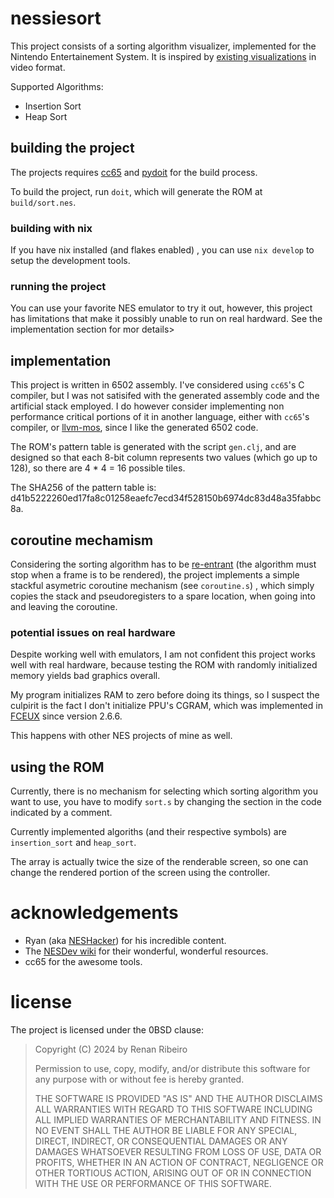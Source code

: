 
# nessiesort

This project consists of a sorting algorithm visualizer, implemented for the
Nintendo Entertainement System.
It is inspired by [existing visualizations](https://www.youtube.com/watch?v=vr5dCRHAgb)
in video format.

Supported Algorithms:
- Insertion Sort
- Heap Sort

## building the project

The projects requires [cc65](https://cc65.github.io/) and [pydoit](https://pydoit.org/)
for the build process.

To build the project, run `doit`, which will generate the ROM at `build/sort.nes`.

### building with nix

If you have nix installed (and flakes enabled) , you can use `nix develop` to
setup the development tools.

### running the project

You can use your favorite NES emulator to try it out,
however, this project has limitations that make it possibly
unable to run on real hardward. See the implementation section for mor details>

## implementation

This project is written in 6502 assembly.
I've considered using `cc65`'s C compiler, but I was not
satisifed with the generated assembly code and the artificial stack employed.
I do however consider implementing non performance critical portions of it in another language,
either with `cc65`'s compiler, or [llvm-mos](`https://llvm-mos.org/wiki/Welcome`), since
I like the generated 6502 code.

The ROM's pattern table is generated with the script `gen.clj`, and are designed so
that each 8-bit column represents two values (which go up to 128), so there are
4 * 4 = 16 possible tiles.

The SHA256 of the pattern table is: d41b5222260ed17fa8c01258eaefc7ecd34f528150b6974dc83d48a35fabbc8a.

## coroutine mechamism

Considering the sorting algorithm has to be [re-entrant](https://en.wikipedia.org/wiki/Reentrancy_(computing))
(the algorithm must stop when a frame is to be rendered), the project implements a simple stackful asymetric
coroutine mechanism (see `coroutine.s`) , which simply copies the stack and
pseudoregisters to a spare location, when going into and leaving the coroutine.

### potential issues on real hardware

Despite working well with emulators, I am not confident this project works well with
real hardware, because testing the ROM with randomly initialized memory yields
bad graphics overall.

My program initializes RAM to zero before doing its things, so I suspect the culpirit
is the fact I don't initialize PPU's CGRAM, which
was implemented in [FCEUX](https://www.emunations.com/updates/fceux) since version
2.6.6.

This happens with other NES projects of mine as well.

## using the ROM

Currently, there is no mechanism for selecting which sorting algorithm you want to use,
you have to modify `sort.s` by changing the section in the code indicated by a comment.

Currently implemented algoriths (and their respective symbols) are `insertion_sort` and `heap_sort`.

The array is actually twice the size of the renderable screen,
so one can change the rendered portion of the screen using the controller.

# acknowledgements

- Ryan (aka [NESHacker](https://www.youtube.com/@NesHacker)) for his incredible content.
- The [NESDev wiki](https://www.nesdev.org/wiki/Nesdev_Wiki) for their wonderful, wonderful resources.
- cc65 for the awesome tools.

# license

The project is licensed under the 0BSD clause:


> Copyright (C) 2024 by Renan Ribeiro
>
> Permission to use, copy, modify, and/or distribute this software for any purpose with or without fee is hereby granted.
>
> THE SOFTWARE IS PROVIDED "AS IS" AND THE AUTHOR DISCLAIMS ALL WARRANTIES WITH REGARD TO THIS SOFTWARE INCLUDING ALL IMPLIED WARRANTIES OF MERCHANTABILITY AND FITNESS. IN NO EVENT SHALL THE AUTHOR BE LIABLE FOR ANY SPECIAL, DIRECT, INDIRECT, OR CONSEQUENTIAL DAMAGES OR ANY DAMAGES WHATSOEVER RESULTING FROM LOSS OF USE, DATA OR PROFITS, WHETHER IN AN ACTION OF CONTRACT, NEGLIGENCE OR OTHER TORTIOUS ACTION, ARISING OUT OF OR IN CONNECTION WITH THE USE OR PERFORMANCE OF THIS SOFTWARE.

